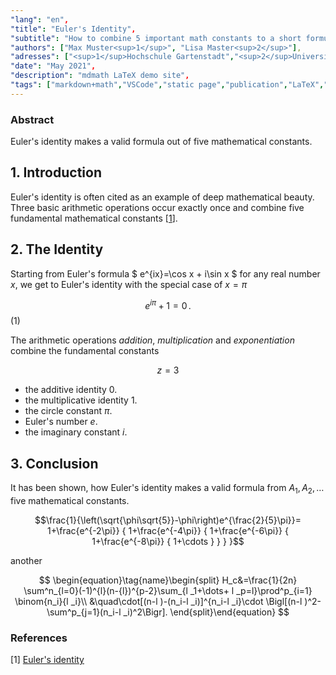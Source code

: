 ```yaml
---
"lang": "en",
"title": "Euler's Identity",
"subtitle": "How to combine 5 important math constants to a short formula",
"authors": ["Max Muster<sup>1</sup>", "Lisa Master<sup>2</sup>"],
"adresses": ["<sup>1</sup>Hochschule Gartenstadt","<sup>2</sup>Universität Übersee"],
"date": "May 2021",
"description": "mdmath LaTeX demo site",
"tags": ["markdown+math","VSCode","static page","publication","LaTeX","math"]
---
```

### Abstract

Euler's identity makes a valid formula out of five mathematical constants.

## 1. Introduction

Euler's identity is often cited as an example of deep mathematical beauty.
Three basic arithmetic operations occur exactly once and combine five fundamental mathematical constants [[1](#1)].

## 2. The Identity

Starting from Euler's formula $ e^{ix}=\cos x + i\sin x $ for any real number $x$, we get to Euler's identity with the special case of $x = \pi$

$$e^{i\pi}+1=0\,.$$ (1)

The arithmetic operations *addition*, *multiplication* and *exponentiation* combine the fundamental constants 

$$\tag{lo} z = 3$$

* the additive identity $0$.
* the multiplicative identity $1$.
* the circle constant $\pi$.
* Euler's number $e$.
* the imaginary constant $i$.

## 3. Conclusion

It has been shown, how Euler's identity makes a valid formula from $A_1, A_2, \dotsc$ five mathematical constants.

$$\frac{1}{\left(\sqrt{\phi\sqrt{5}}-\phi\right)e^{\frac{2}{5}\pi}}=
 1+\frac{e^{-2\pi}} {
   1+\frac{e^{-4\pi}} {
     1+\frac{e^{-6\pi}} {
       1+\frac{e^{-8\pi}} {
         1+\cdots
       }
     }
   }
}$$

another

$$
\begin{equation}\tag{name}\begin{split}
H_c&=\frac{1}{2n} \sum^n_{l=0}(-1)^{l}(n-{l})^{p-2}\sum_{l _1+\dots+ l _p=l}\prod^p_{i=1} \binom{n_i}{l _i}\\
&\quad\cdot[(n-l )-(n_i-l _i)]^{n_i-l _i}\cdot
\Bigl[(n-l )^2-\sum^p_{j=1}(n_i-l _i)^2\Bigr].
\end{split}\end{equation}
$$

### References

<span id='1'>[1]  [Euler's identity](https://en.wikipedia.org/wiki/Euler%27s_identity)   